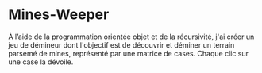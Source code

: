 # Mines-Weeper

À l’aide de la programmation orientée objet et de la récursivité, j'ai créer un jeu
de démineur dont l'objectif est de découvrir et déminer un terrain parsemé de
mines, représenté par une matrice de cases. Chaque clic sur une case la
dévoile.
